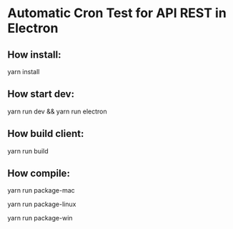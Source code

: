 <h1> Automatic Cron Test for API REST in Electron</h1>

<h2>How install: </h2>

yarn install

<h2>How start dev: </h2>

yarn run dev && yarn run electron

<h2>How build client:  </h2>

yarn run build

<h2> How compile:  </h2>


yarn run package-mac


yarn run package-linux


yarn run package-win